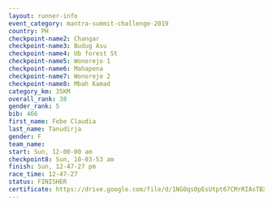 ```yaml
---
layout: runner-info 
event_category: mantra-summit-challenge-2019 
country: PH
checkpoint-name2: Changar
checkpoint-name3: Budug Asu
checkpoint-name4: Ub forest St
checkpoint-name5: Wonorejo 1
checkpoint-name6: Mahapena
checkpoint-name7: Wonorejo 2
checkpoint-name8: Mbah Kamad
category_km: 35KM 
overall_rank: 38
gender_rank: 5
bib: 466
first_name: Febe Claudia
last_name: Tanudirja
gender: F
team_name: 
start: Sun, 12-00-00 am
checkpoint8: Sun, 10-03-53 am
finish: Sun, 12-47-27 pm
race_time: 12-47-27
status: FINISHER
certificate: https://drive.google.com/file/d/1NGOqs0pEsUtpt67CMrRIAsTBXnb2Tqdk/view?usp=sharing
---
```


